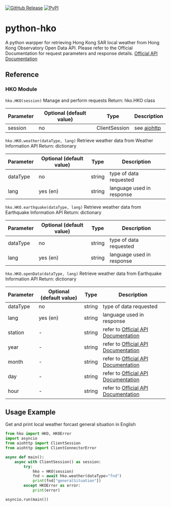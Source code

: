 [![GitHub Release][releases-shield]][releases]
[![PyPI][pypi-releases-shield]][pypi-releases]

# python-hko
A python warpper for retrieving Hong Kong SAR local weather from Hong Kong Observatory Open Data API.
Please refer to the Official Documentation for request parameters and response details.
[Official API Documentation][hko-documentation]

## Reference
### HKO Module
`hko.HKO(session)`
Manage and perform requests
Return: hko.HKO class

Parameter | Optional (default value) | Type | Description
--- | --- | --- | ---
session | no | ClientSession | see [aiohttp](https://docs.aiohttp.org/en/stable/client_reference.html)

`hko.HKO.weather(dataType, lang)`
Retrieve weather data from Weather Information API
Return: dictionary

Parameter | Optional (default value) | Type | Description
--- | --- | --- | ---
dataType | no | string | type of data requested
lang | yes (en) | string | language used in response

`hko.HKO.earthquake(dataType, lang)`
Retrieve weather data from Earthquake Information API
Return: dictionary

Parameter | Optional (default value) | Type | Description
--- | --- | --- | ---
dataType | no | string | type of data requested
lang | yes (en) | string | language used in response

`hko.HKO.openData(dataType, lang)`
Retrieve weather data from Earthquake Information API
Return: dictionary

Parameter | Optional (default value) | Type | Description
--- | --- | --- | ---
dataType | no | string | type of data requested
lang | yes (en) | string | language used in response
station | - | string | refer to [Official API Documentation][hko-documentation]
year | - | string | refer to [Official API Documentation][hko-documentation]
month | - | string |refer to [Official API Documentation][hko-documentation]
day | - | string | refer to [Official API Documentation][hko-documentation]
hour | - | string | refer to [Official API Documentation][hko-documentation]


## Usage Example
Get and print local weather forcast general situation in English
```python
from hko import HKO, HKOError
import asyncio
from aiohttp import ClientSession
from aiohttp import ClientConnectorError

async def main():
    async with ClientSession() as session:
        try:
            hko = HKO(session)
            fnd = await hko.weather(dataType="fnd")
            print(fnd["generalSituation"])
        except HKOError as error:
            print(error)

asyncio.run(main())
```





[hko-documentation]: https://www.hko.gov.hk/en/weatherAPI/doc/files/HKO_Open_Data_API_Documentation.pdf
[releases]: https://github.com/MisterCommand/python-hko
[releases-shield]: https://img.shields.io/github/release/MisterCommand/python-hko.svg?style=popout
[pypi-releases]: https://pypi.org/project/hko/
[pypi-releases-shield]: https://img.shields.io/pypi/v/hko